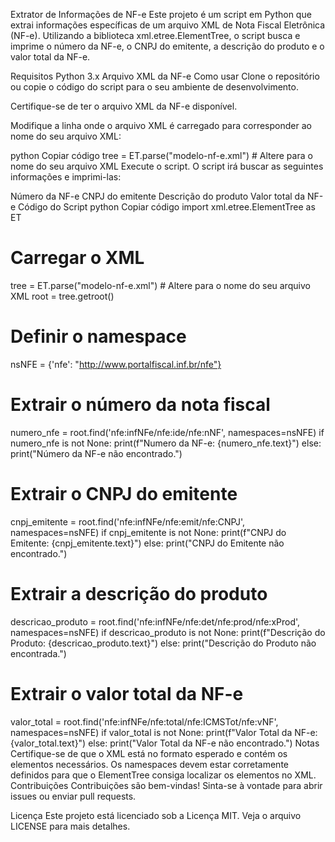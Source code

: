 Extrator de Informações de NF-e
Este projeto é um script em Python que extrai informações específicas de um arquivo XML de Nota Fiscal Eletrônica (NF-e). Utilizando a biblioteca xml.etree.ElementTree, o script busca e imprime o número da NF-e, o CNPJ do emitente, a descrição do produto e o valor total da NF-e.

Requisitos
Python 3.x
Arquivo XML da NF-e
Como usar
Clone o repositório ou copie o código do script para o seu ambiente de desenvolvimento.

Certifique-se de ter o arquivo XML da NF-e disponível.

Modifique a linha onde o arquivo XML é carregado para corresponder ao nome do seu arquivo XML:

python
Copiar código
tree = ET.parse("modelo-nf-e.xml")  # Altere para o nome do seu arquivo XML
Execute o script. O script irá buscar as seguintes informações e imprimi-las:

Número da NF-e
CNPJ do emitente
Descrição do produto
Valor total da NF-e
Código do Script
python
Copiar código
import xml.etree.ElementTree as ET

# Carregar o XML
tree = ET.parse("modelo-nf-e.xml")  # Altere para o nome do seu arquivo XML
root = tree.getroot()

# Definir o namespace
nsNFE = {'nfe': "http://www.portalfiscal.inf.br/nfe"}

# Extrair o número da nota fiscal
numero_nfe = root.find('nfe:infNFe/nfe:ide/nfe:nNF', namespaces=nsNFE)
if numero_nfe is not None:
    print(f"Numero da NF-e: {numero_nfe.text}")
else:
    print("Número da NF-e não encontrado.")

# Extrair o CNPJ do emitente
cnpj_emitente = root.find('nfe:infNFe/nfe:emit/nfe:CNPJ', namespaces=nsNFE)
if cnpj_emitente is not None:
    print(f"CNPJ do Emitente: {cnpj_emitente.text}")
else:
    print("CNPJ do Emitente não encontrado.")

# Extrair a descrição do produto
descricao_produto = root.find('nfe:infNFe/nfe:det/nfe:prod/nfe:xProd', namespaces=nsNFE)
if descricao_produto is not None:
    print(f"Descrição do Produto: {descricao_produto.text}")
else:
    print("Descrição do Produto não encontrada.")

# Extrair o valor total da NF-e
valor_total = root.find('nfe:infNFe/nfe:total/nfe:ICMSTot/nfe:vNF', namespaces=nsNFE)
if valor_total is not None:
    print(f"Valor Total da NF-e: {valor_total.text}")
else:
    print("Valor Total da NF-e não encontrado.")
Notas
Certifique-se de que o XML está no formato esperado e contém os elementos necessários.
Os namespaces devem estar corretamente definidos para que o ElementTree consiga localizar os elementos no XML.
Contribuições
Contribuições são bem-vindas! Sinta-se à vontade para abrir issues ou enviar pull requests.

Licença
Este projeto está licenciado sob a Licença MIT. Veja o arquivo LICENSE para mais detalhes.
